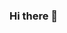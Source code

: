 ### Hi there 👋

<!--
**annaprendergast7/annaprendergast7** is a ✨ _special_ ✨ repository because its `README.md` (this file) appears on your GitHub profile.

Here are some ideas to get you started:

- 🔭 I’m currently working on ... my web class
- 🌱 I’m currently learning ... how to set up for this class
- 👯 I’m looking to collaborate on ... websites for my own personal portfolio
- 🤔 I’m looking for help with ... feeling comfortable with code
- 💬 Ask me about ... my favorite music
- 📫 How to reach me: ...email
- 😄 Pronouns: ...she/her
- ⚡ Fun fact: ... love sloths
-->
